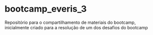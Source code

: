 # bootcamp_everis_3
Repositório para o compartilhamento de materiais do bootcamp, inicialmente criado para a resolução de um dos desafios do bootcamp
